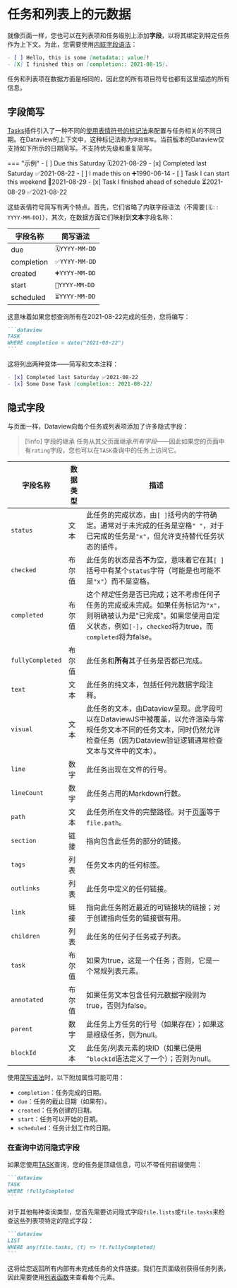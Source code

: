 # 任务和列表上的元数据

就像页面一样，您也可以在列表项和任务级别上添加**字段**，以将其绑定到特定任务作为上下文。为此，您需要使用[内联字段语法](add-metadata.md#inline-fields)：

```markdown
- [ ] Hello, this is some [metadata:: value]!
- [X] I finished this on [completion:: 2021-08-15].
```

任务和列表项在数据方面是相同的，因此您的所有项目符号也都有这里描述的所有信息。

## 字段简写

[Tasks](https://publish.obsidian.md/tasks/Introduction)插件引入了一种不同的[使用表情符号的标记法](https://publish.obsidian.md/tasks/Reference/Task+Formats/Tasks+Emoji+Format)来配置与任务相关的不同日期。在Dataview的上下文中，这种标记法称为`字段简写`。当前版本的Dataview仅支持如下所示的日期简写。不支持优先级和重复简写。

=== "示例"
    - [ ] Due this Saturday 🗓️2021-08-29
    - [x] Completed last Saturday ✅2021-08-22
    - [ ] I made this on ➕1990-06-14
    - [ ] Task I can start this weekend 🛫2021-08-29
    - [x] Task I finished ahead of schedule ⏳2021-08-29 ✅2021-08-22

这些表情符号简写有两个特点。首先，它们省略了内联字段语法（不需要`[🗓️:: YYYY-MM-DD]`），其次，在数据方面它们映射到**文本**字段名称：

| 字段名称       | 简写语法            |
| ---------- | --------------- |
| due        | `🗓️YYYY-MM-DD` |
| completion | `✅YYYY-MM-DD`   |
| created    | `➕YYYY-MM-DD`   |
| start      | `🛫YYYY-MM-DD`  |
| scheduled  | `⏳YYYY-MM-DD`   |

这意味着如果您想查询所有在2021-08-22完成的任务，您将编写：

~~~markdown
```dataview
TASK
WHERE completion = date("2021-08-22")
```
~~~

这将列出两种变体——简写和文本注释：

```markdown
- [x] Completed last Saturday ✅2021-08-22
- [x] Some Done Task [completion:: 2021-08-22]
```

## 隐式字段

与页面一样，Dataview向每个任务或列表项添加了许多隐式字段：

> [!info] 字段的继承
> 任务从其父页面继承*所有字段*——因此如果您的页面中有`rating`字段，您也可以在`TASK`查询中的任务上访问它。

| 字段名称             | 数据类型 | 描述                                                                                                               |
| ---------------- | ---- | ---------------------------------------------------------------------------------------------------------------- |
| `status`         | 文本   | 此任务的完成状态，由`[ ]`括号内的字符确定。通常对于未完成的任务是空格`" "`，对于已完成的任务是`"x"`，但允许支持替代任务状态的插件。                                        |
| `checked`        | 布尔值  | 此任务的状态是否**不**为空，意味着它在其`[ ]`括号中有某个`status`字符（可能是也可能不是`"x"`）而不是空格。                                                 |
| `completed`      | 布尔值  | 这个*特定*任务是否已完成；这不考虑任何子任务的完成或未完成。如果任务标记为`"x"`，则明确被认为是"已完成"。如果您使用自定义状态，例如`[-]`，`checked`将为true，而`completed`将为false。 |
| `fullyCompleted` | 布尔值  | 此任务和**所有**其子任务是否都已完成。                                                                                            |
| `text`           | 文本   | 此任务的纯文本，包括任何元数据字段注释。                                                                                             |
| `visual`         | 文本   | 此任务的文本，由Dataview呈现。此字段可以在DataviewJS中被覆盖，以允许渲染与常规任务文本不同的任务文本，同时仍然允许检查任务（因为Dataview验证逻辑通常检查文本与文件中的文本）。             |
| `line`           | 数字   | 此任务出现在文件的行号。                                                                                                     |
| `lineCount`      | 数字   | 此任务占用的Markdown行数。                                                                                                |
| `path`           | 文本   | 此任务所在文件的完整路径。对于[页面](./metadata-pages.md)等于`file.path`。                                                           |
| `section`        | 链接   | 指向包含此任务的部分的链接。                                                                                                   |
| `tags`           | 列表   | 任务文本内的任何标签。                                                                                                      |
| `outlinks`       | 列表   | 此任务中定义的任何链接。                                                                                                     |
| `link`           | 链接   | 指向此任务附近最近的可链接块的链接；对于创建指向任务的链接很有用。                                                                                |
| `children`       | 列表   | 此任务的任何子任务或子列表。                                                                                                   |
| `task`           | 布尔值  | 如果为true，这是一个任务；否则，它是一个常规列表元素。                                                                                    |
| `annotated`      | 布尔值  | 如果任务文本包含任何元数据字段则为true，否则为false。                                                                                  |
| `parent`         | 数字   | 此任务上方任务的行号（如果存在）；如果这是根级任务，则为null。                                                                                |
| `blockId`        | 文本   | 此任务/列表元素的块ID（如果已使用`^blockId`语法定义了一个）；否则为null。                                                                    |

使用[简写语法](#字段简写)时，以下附加属性可能可用：

- `completion`：任务完成的日期。
- `due`：任务的截止日期（如果有）。
- `created`：任务创建的日期。
- `start`：任务可以开始的日期。
- `scheduled`：任务计划工作的日期。

### 在查询中访问隐式字段

如果您使用[TASK](../queries/query-types.md#task)查询，您的任务是顶级信息，可以不带任何前缀使用：

~~~markdown
```dataview
TASK
WHERE !fullyCompleted
```
~~~

对于其他每种查询类型，您首先需要访问隐式字段`file.lists`或`file.tasks`来检查这些列表项特定的隐式字段：

~~~markdown
```dataview
LIST
WHERE any(file.tasks, (t) => !t.fullyCompleted)
```
~~~

这将给您返回所有内部有未完成任务的文件链接。我们在页面级别获得任务列表，因此需要使用[列表函数](../reference/functions.md)来查看每个元素。